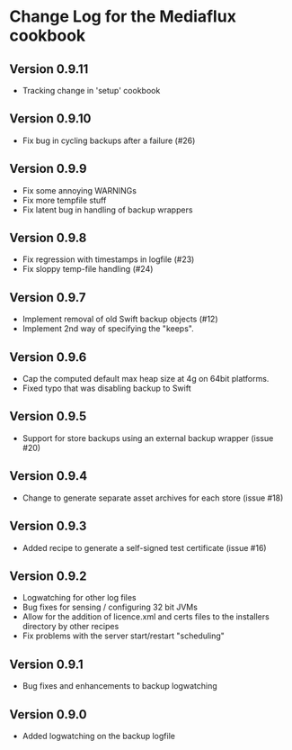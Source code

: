 Change Log for the Mediaflux cookbook
=====================================
Version 0.9.11
--------------
 - Tracking change in 'setup' cookbook

Version 0.9.10
-------------
 - Fix bug in cycling backups after a failure (#26)

Version 0.9.9
-------------
 - Fix some annoying WARNINGs
 - Fix more tempfile stuff
 - Fix latent bug in handling of backup wrappers

Version 0.9.8
-------------
 - Fix regression with timestamps in logfile (#23)
 - Fix sloppy temp-file handling (#24)

Version 0.9.7
-------------
 - Implement removal of old Swift backup objects (#12)
 - Implement 2nd way of specifying the "keeps".

Version 0.9.6
-------------
 - Cap the computed default max heap size at 4g on 64bit platforms.
 - Fixed typo that was disabling backup to Swift

Version 0.9.5
-------------
 - Support for store backups using an external backup wrapper (issue #20)

Version 0.9.4
-------------
 - Change to generate separate asset archives for each store (issue #18)

Version 0.9.3
-------------
 - Added recipe to generate a self-signed test certificate (issue #16)

Version 0.9.2
-------------
 - Logwatching for other log files
 - Bug fixes for sensing / configuring 32 bit JVMs
 - Allow for the addition of licence.xml and certs files to the installers directory by other recipes
 - Fix problems with the server start/restart "scheduling"

Version 0.9.1
-------------
 - Bug fixes and enhancements to backup logwatching

Version 0.9.0
-------------
 - Added logwatching on the backup logfile

